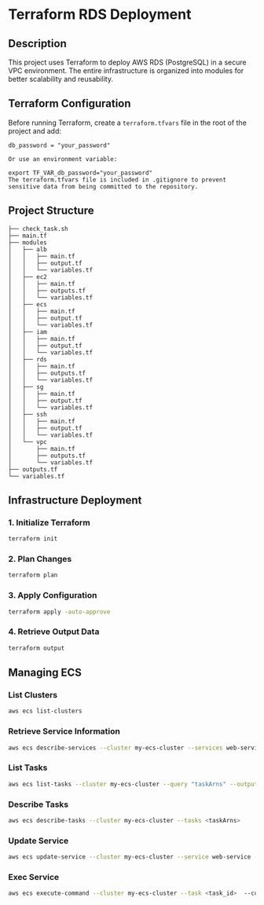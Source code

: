 # Terraform RDS Deployment

## Description
This project uses Terraform to deploy AWS RDS (PostgreSQL) in a secure VPC environment. The entire infrastructure is organized into modules for better scalability and reusability.


## Terraform Configuration
Before running Terraform, create a `terraform.tfvars` file in the root of the project and add:

```hcl
db_password = "your_password"

Or use an environment variable:

export TF_VAR_db_password="your_password"
The terraform.tfvars file is included in .gitignore to prevent sensitive data from being committed to the repository.
```



## Project Structure
```├── README.md
├── check_task.sh
├── main.tf
├── modules
│   ├── alb
│   │   ├── main.tf
│   │   ├── output.tf
│   │   └── variables.tf
│   ├── ec2
│   │   ├── main.tf
│   │   ├── outputs.tf
│   │   └── variables.tf
│   ├── ecs
│   │   ├── main.tf
│   │   ├── output.tf
│   │   └── variables.tf
│   ├── iam
│   │   ├── main.tf
│   │   ├── output.tf
│   │   └── variables.tf
│   ├── rds
│   │   ├── main.tf
│   │   ├── outputs.tf
│   │   └── variables.tf
│   ├── sg
│   │   ├── main.tf
│   │   ├── output.tf
│   │   └── variables.tf
│   ├── ssh
│   │   ├── main.tf
│   │   ├── output.tf
│   │   └── variables.tf
│   └── vpc
│       ├── main.tf
│       ├── outputs.tf
│       └── variables.tf
├── outputs.tf
└── variables.tf
```

## Infrastructure Deployment

### 1. Initialize Terraform
```sh
terraform init
```

### 2. Plan Changes
```sh
terraform plan
```

### 3. Apply Configuration
```sh
terraform apply -auto-approve
```

### 4. Retrieve Output Data
```sh
terraform output
```

## Managing ECS
### List Clusters
```sh
aws ecs list-clusters
```

### Retrieve Service Information
```sh
aws ecs describe-services --cluster my-ecs-cluster --services web-service
```
### List Tasks
```sh
aws ecs list-tasks --cluster my-ecs-cluster --query "taskArns" --output table
```

### Describe Tasks
```sh
aws ecs describe-tasks --cluster my-ecs-cluster --tasks <taskArns>
```

### Update Service
```sh
aws ecs update-service --cluster my-ecs-cluster --service web-service --force-new-deployment --enable-execute-command
```
### Exec Service 
```sh
aws ecs execute-command --cluster my-ecs-cluster --task <task_id>  --container nginx-container --command "/bin/bash" --interactive
```


